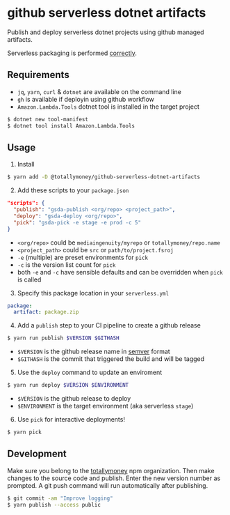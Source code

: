 # github serverless dotnet artifacts

Publish and deploy serverless dotnet projects using github managed artifacts.

Serverless packaging is performed [correctly](https://blair55.github.io/blog/serverless-package-done-right/).

## Requirements

* `jq`, `yarn`, `curl` & `dotnet` are available on the command line
* `gh` is available if deployin using github workflow
* `Amazon.Lambda.Tools` dotnet tool is installed in the target project

```bash
$ dotnet new tool-manifest
$ dotnet tool install Amazon.Lambda.Tools
```

## Usage

1. Install

```bash
$ yarn add -D @totallymoney/github-serverless-dotnet-artifacts
```

2. Add these scripts to your `package.json`

```json
"scripts": {
  "publish": "gsda-publish <org/repo> <project_path>",
  "deploy": "gsda-deploy <org/repo>",
  "pick": "gsda-pick -e stage -e prod -c 5"
}
```

* `<org/repo>` could be `mediaingenuity/myrepo` or `totallymoney/repo.name`
* `<project_path>` could be `src` or `path/to/project.fsroj`
* `-e` (multiple) are preset environments for `pick`
* `-c` is the version list count for `pick`
* both `-e` and `-c` have sensible defaults and can be overridden when `pick` is called

3. Specify this package location in your `serverless.yml`

```yaml
package:
  artifact: package.zip
```

4. Add a `publish` step to your CI pipeline to create a github release

```bash
$ yarn run publish $VERSION $GITHASH
```

- `$VERSION` is the github release name in [semver](http://semver.org) format
- `$GITHASH` is the commit that triggered the build and will be tagged

5. Use the `deploy` command to update an enviroment

```bash
$ yarn run deploy $VERSION $ENVIRONMENT
```

- `$VERSION` is the github release to deploy
- `$ENVIRONMENT` is the target environment (aka serverless `stage`)

6. Use `pick` for interactive deployments!

```bash
$ yarn pick
```

## Development

Make sure you belong to the [totallymoney](https://www.npmjs.com/settings/totallymoney/packages) npm organization. Then make changes to the source code and publish. Enter the new version number as prompted. A git push command will run automatically after publishing.

```bash
$ git commit -am "Improve logging"
$ yarn publish --access public
```
